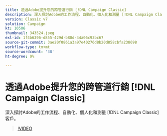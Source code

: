 ```yaml
---
title: 透過Adobe提升您的跨管道行銷 [!DNL Campaign Classic]
description: 深入探討Adobe的工作流程、自動化、個人化和測量 [!DNL Campaign Classic] 客戶。
version: Classic v7
solution: Campaign
kt: 10506
thumbnail: 343524.jpeg
exl-id: 1f4b6396-d855-429d-b80d-44a06c93bc67
source-git-commit: 3ae20f0861a3a97e40276d8b20d858cbfa238698
workflow-type: tm+mt
source-wordcount: '38'
ht-degree: 0%

---
```


# 透過Adobe提升您的跨管道行銷 [!DNL Campaign Classic]

深入探討Adobe的工作流程、自動化、個人化和測量 [!DNL Campaign Classic] 客戶。

>[!VIDEO](https://video.tv.adobe.com/v/343524/?quality=12&learn=on)
